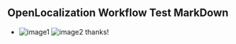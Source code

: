 ## OpenLocalization Workflow Test MarkDown
* ![image1](.\5e601118-2987-429e-9090-84dbdc03001e.png)   ![image2](.\c89009f1-ac1d-4337-9032-b2cfad51e85d.png) 
thanks!